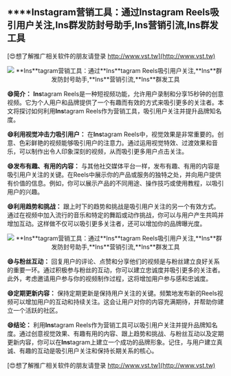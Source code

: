 ## ****Ins**tagram营销工具：通过**Ins**tagram Reels吸引用户关注,**Ins**群发防封号助手,**Ins**营销引流,**Ins**群发工具**

[😍想了解推广相关软件的朋友请登录 http://www.vst.tw](http://www.vst.tw)

 <center><img src="https://vst.tw/MP4/tuiguang/png/5.png" alt="**Ins**tagram营销工具：通过**Ins**tagram Reels吸引用户关注,**Ins**群发防封号助手,**Ins**营销引流,**Ins**群发工具"></center>

**😄简介：**
**Ins**tagram Reels是一种短视频功能，允许用户录制和分享15秒钟的创意视频。它为个人用户和品牌提供了一个有趣而有效的方式来吸引更多的关注者。本文将探讨如何利用**Ins**tagram Reels作为营销工具，吸引用户关注并提升品牌知名度。

**😄利用视觉冲击力吸引用户：**
在**Ins**tagram Reels中，视觉效果是非常重要的。创意、色彩鲜艳的视频能够吸引用户的注意力。通过运用视觉特效、过渡效果和音乐，可以制作出令人印象深刻的视频，从而吸引更多用户点击关注。

**😄发布有趣、有用的内容：**
与其他社交媒体平台一样，发布有趣、有用的内容是吸引用户关注的关键。在Reels中展示你的产品或服务的独特之处，并向用户提供有价值的信息。例如，你可以展示产品的不同用途、操作技巧或使用教程，以吸引用户的兴趣。

**😄利用趋势和挑战：**
跟上时下的趋势和挑战是吸引用户关注的另一个有效方式。通过在视频中加入流行的音乐和特定的舞蹈或动作挑战，你可以与用户产生共鸣并增加互动。这样做不仅可以吸引更多关注者，还可以增加你的品牌曝光度。

 <center><img src="https://vst.tw/MP4/tuiguang/png/0.png" alt="**Ins**tagram营销工具：通过**Ins**tagram Reels吸引用户关注,**Ins**群发防封号助手,**Ins**营销引流,**Ins**群发工具"></center>

**😄与粉丝互动：**
回复用户的评论、点赞和分享他们的视频是与粉丝建立良好关系的重要一环。通过积极参与粉丝的互动，你可以建立忠诚度并吸引更多的关注者。此外，考虑邀请用户参与你的视频制作过程，这将增加用户参与感和忠诚度。

**😄定期更新内容：**
保持定期更新是保持用户关注的关键。频繁地发布新的Reels视频可以增加用户的互动和持续关注。这会让用户对你的内容充满期待，并帮助你建立一个活跃的社区。

**😄结论：**
利用**Ins**tagram Reels作为营销工具可以吸引用户关注并提升品牌知名度。通过创意视觉效果、有趣有用的内容、跟上趋势和挑战、与粉丝互动以及定期更新内容，你可以在**Ins**tagram上建立一个成功的品牌形象。记住，与用户建立真诚、有趣的互动是吸引用户关注和保持长期关系的核心。

[😍想了解推广相关软件的朋友请登录 http://www.vst.tw](http://www.vst.tw)




